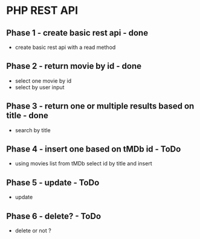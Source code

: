 # PHP REST API

## Phase 1 - create basic rest api - done
- create basic rest api with a read method

## Phase 2 - return movie by id - done
- select one movie by id
- select by user input

## Phase 3 - return one or multiple results based on title - done
- search by title

## Phase 4 - insert one based on tMDb id - ToDo
- using movies list from tMDb select id by title and insert

## Phase 5 - update - ToDo
- update

## Phase 6 - delete? - ToDo
- delete or not ?

